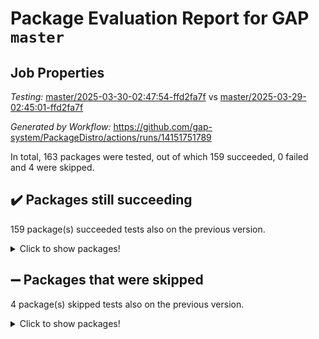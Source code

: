 # Package Evaluation Report for GAP `master`

## Job Properties

*Testing:* [master/2025-03-30-02:47:54-ffd2fa7f](https://github.com/gap-system/PackageDistro/blob/data/reports/master/2025-03-30-02:47:54-ffd2fa7f) vs [master/2025-03-29-02:45:01-ffd2fa7f](https://github.com/gap-system/PackageDistro/blob/data/reports/master/2025-03-29-02:45:01-ffd2fa7f)

*Generated by Workflow:* https://github.com/gap-system/PackageDistro/actions/runs/14151751789

In total, 163 packages were tested, out of which 159 succeeded, 0 failed and 4 were skipped.

## :heavy_check_mark: Packages still succeeding

159 package(s) succeeded tests also on the previous version.
<details><summary>Click to show packages!</summary>

- 4ti2interface 2024.11-01 [(success)](https://github.com/gap-system/PackageDistro/actions/runs/14151751789/job/39645948822)
- ace 5.6.2 [(success)](https://github.com/gap-system/PackageDistro/actions/runs/14151751789/job/39645948950)
- aclib 1.3.2 [(success)](https://github.com/gap-system/PackageDistro/actions/runs/14151751789/job/39645949060)
- agt 0.3.1 [(success)](https://github.com/gap-system/PackageDistro/actions/runs/14151751789/job/39645949187)
- alco 1.1.1 [(success)](https://github.com/gap-system/PackageDistro/actions/runs/14151751789/job/39645949301)
- alnuth 3.2.1 [(success)](https://github.com/gap-system/PackageDistro/actions/runs/14151751789/job/39645949422)
- anupq 3.3.1 [(success)](https://github.com/gap-system/PackageDistro/actions/runs/14151751789/job/39645949549)
- atlasrep 2.1.9 [(success)](https://github.com/gap-system/PackageDistro/actions/runs/14151751789/job/39645949663)
- autodoc 2023.06.19 [(success)](https://github.com/gap-system/PackageDistro/actions/runs/14151751789/job/39645949788)
- automata 1.16 [(success)](https://github.com/gap-system/PackageDistro/actions/runs/14151751789/job/39645949912)
- automgrp 1.3.3 [(success)](https://github.com/gap-system/PackageDistro/actions/runs/14151751789/job/39645953618)
- autpgrp 1.11 [(success)](https://github.com/gap-system/PackageDistro/actions/runs/14151751789/job/39645953977)
- cap 2025.03-05 [(success)](https://github.com/gap-system/PackageDistro/actions/runs/14151751789/job/39645954316)
- caratinterface 2.3.7 [(success)](https://github.com/gap-system/PackageDistro/actions/runs/14151751789/job/39645955077)
- cddinterface 2024.09.02 [(success)](https://github.com/gap-system/PackageDistro/actions/runs/14151751789/job/39645956404)
- circle 1.6.6 [(success)](https://github.com/gap-system/PackageDistro/actions/runs/14151751789/job/39645956553)
- classicpres 1.22 [(success)](https://github.com/gap-system/PackageDistro/actions/runs/14151751789/job/39645956651)
- cohomolo 1.6.11 [(success)](https://github.com/gap-system/PackageDistro/actions/runs/14151751789/job/39645956791)
- congruence 1.2.7 [(success)](https://github.com/gap-system/PackageDistro/actions/runs/14151751789/job/39645956867)
- corefreesub 0.6 [(success)](https://github.com/gap-system/PackageDistro/actions/runs/14151751789/job/39645956948)
- corelg 1.57 [(success)](https://github.com/gap-system/PackageDistro/actions/runs/14151751789/job/39645957031)
- crime 1.6 [(success)](https://github.com/gap-system/PackageDistro/actions/runs/14151751789/job/39645957096)
- crisp 1.4.6 [(success)](https://github.com/gap-system/PackageDistro/actions/runs/14151751789/job/39645957172)
- crypting 0.10.5 [(success)](https://github.com/gap-system/PackageDistro/actions/runs/14151751789/job/39645957266)
- cryst 4.1.27 [(success)](https://github.com/gap-system/PackageDistro/actions/runs/14151751789/job/39645957341)
- crystcat 1.1.10 [(success)](https://github.com/gap-system/PackageDistro/actions/runs/14151751789/job/39645957419)
- ctbllib 1.3.9 [(success)](https://github.com/gap-system/PackageDistro/actions/runs/14151751789/job/39645957481)
- cubefree 1.20 [(success)](https://github.com/gap-system/PackageDistro/actions/runs/14151751789/job/39645957567)
- curlinterface 2.4.0 [(success)](https://github.com/gap-system/PackageDistro/actions/runs/14151751789/job/39645957652)
- cvec 2.8.3 [(success)](https://github.com/gap-system/PackageDistro/actions/runs/14151751789/job/39645957731)
- datastructures 0.3.1 [(success)](https://github.com/gap-system/PackageDistro/actions/runs/14151751789/job/39645957793)
- deepthought 1.0.8 [(success)](https://github.com/gap-system/PackageDistro/actions/runs/14151751789/job/39645957873)
- design 1.8.2 [(success)](https://github.com/gap-system/PackageDistro/actions/runs/14151751789/job/39645957947)
- difsets 2.3.1 [(success)](https://github.com/gap-system/PackageDistro/actions/runs/14151751789/job/39645958017)
- digraphs 1.10.0 [(success)](https://github.com/gap-system/PackageDistro/actions/runs/14151751789/job/39645958079)
- edim 1.3.8 [(success)](https://github.com/gap-system/PackageDistro/actions/runs/14151751789/job/39645958185)
- example 4.4.0 [(success)](https://github.com/gap-system/PackageDistro/actions/runs/14151751789/job/39645958288)
- examplesforhomalg 2023.10-01 [(success)](https://github.com/gap-system/PackageDistro/actions/runs/14151751789/job/39645958487)
- factint 1.6.3 [(success)](https://github.com/gap-system/PackageDistro/actions/runs/14151751789/job/39645958589)
- ferret 1.0.14 [(success)](https://github.com/gap-system/PackageDistro/actions/runs/14151751789/job/39645958659)
- fga 1.5.0 [(success)](https://github.com/gap-system/PackageDistro/actions/runs/14151751789/job/39645958736)
- fining 1.5.6 [(success)](https://github.com/gap-system/PackageDistro/actions/runs/14151751789/job/39645958810)
- float 1.0.7 [(success)](https://github.com/gap-system/PackageDistro/actions/runs/14151751789/job/39645958911)
- format 1.4.4 [(success)](https://github.com/gap-system/PackageDistro/actions/runs/14151751789/job/39645959013)
- forms 1.2.12 [(success)](https://github.com/gap-system/PackageDistro/actions/runs/14151751789/job/39645959124)
- fplsa 1.2.6 [(success)](https://github.com/gap-system/PackageDistro/actions/runs/14151751789/job/39645959208)
- fr 2.4.13 [(success)](https://github.com/gap-system/PackageDistro/actions/runs/14151751789/job/39645959271)
- francy 2.0.3 [(success)](https://github.com/gap-system/PackageDistro/actions/runs/14151751789/job/39645959331)
- fwtree 1.3 [(success)](https://github.com/gap-system/PackageDistro/actions/runs/14151751789/job/39645959403)
- gapdoc 1.6.7 [(success)](https://github.com/gap-system/PackageDistro/actions/runs/14151751789/job/39645959476)
- gauss 2024.11-01 [(success)](https://github.com/gap-system/PackageDistro/actions/runs/14151751789/job/39645959634)
- gaussforhomalg 2024.08-01 [(success)](https://github.com/gap-system/PackageDistro/actions/runs/14151751789/job/39645959681)
- gbnp 1.1.0 [(success)](https://github.com/gap-system/PackageDistro/actions/runs/14151751789/job/39645959767)
- generalizedmorphismsforcap 2025.02-01 [(success)](https://github.com/gap-system/PackageDistro/actions/runs/14151751789/job/39645959840)
- genss 1.6.9 [(success)](https://github.com/gap-system/PackageDistro/actions/runs/14151751789/job/39645959917)
- gradedmodules 2024.12-01 [(success)](https://github.com/gap-system/PackageDistro/actions/runs/14151751789/job/39645959999)
- gradedringforhomalg 2024.07-01 [(success)](https://github.com/gap-system/PackageDistro/actions/runs/14151751789/job/39645960073)
- grape 4.9.2 [(success)](https://github.com/gap-system/PackageDistro/actions/runs/14151751789/job/39645960136)
- groupoids 1.76 [(success)](https://github.com/gap-system/PackageDistro/actions/runs/14151751789/job/39645960225)
- grpconst 2.6.5 [(success)](https://github.com/gap-system/PackageDistro/actions/runs/14151751789/job/39645960307)
- guarana 0.96.3 [(success)](https://github.com/gap-system/PackageDistro/actions/runs/14151751789/job/39645960388)
- guava 3.20 [(success)](https://github.com/gap-system/PackageDistro/actions/runs/14151751789/job/39645960473)
- hap 1.66 [(success)](https://github.com/gap-system/PackageDistro/actions/runs/14151751789/job/39645960541)
- hapcryst 0.1.15 [(success)](https://github.com/gap-system/PackageDistro/actions/runs/14151751789/job/39645960616)
- hecke 1.5.4 [(success)](https://github.com/gap-system/PackageDistro/actions/runs/14151751789/job/39645960691)
- help 4.0 [(success)](https://github.com/gap-system/PackageDistro/actions/runs/14151751789/job/39645960760)
- homalg 2024.01-01 [(success)](https://github.com/gap-system/PackageDistro/actions/runs/14151751789/job/39645960816)
- homalgtocas 2023.11-01 [(success)](https://github.com/gap-system/PackageDistro/actions/runs/14151751789/job/39645960895)
- ibnp 0.15 [(success)](https://github.com/gap-system/PackageDistro/actions/runs/14151751789/job/39645960967)
- idrel 2.48 [(success)](https://github.com/gap-system/PackageDistro/actions/runs/14151751789/job/39645961060)
- images 1.3.3 [(success)](https://github.com/gap-system/PackageDistro/actions/runs/14151751789/job/39645961191)
- intpic 0.4.0 [(success)](https://github.com/gap-system/PackageDistro/actions/runs/14151751789/job/39645961549)
- io 4.9.1 [(success)](https://github.com/gap-system/PackageDistro/actions/runs/14151751789/job/39645961727)
- io_forhomalg 2023.02-04 [(success)](https://github.com/gap-system/PackageDistro/actions/runs/14151751789/job/39645961827)
- irredsol 1.4.4 [(success)](https://github.com/gap-system/PackageDistro/actions/runs/14151751789/job/39645962002)
- json 2.2.2 [(success)](https://github.com/gap-system/PackageDistro/actions/runs/14151751789/job/39645962229)
- jupyterkernel 1.5.1 [(success)](https://github.com/gap-system/PackageDistro/actions/runs/14151751789/job/39645962350)
- jupyterviz 1.5.6 [(success)](https://github.com/gap-system/PackageDistro/actions/runs/14151751789/job/39645962488)
- kan 1.37 [(success)](https://github.com/gap-system/PackageDistro/actions/runs/14151751789/job/39645962619)
- kbmag 1.5.11 [(success)](https://github.com/gap-system/PackageDistro/actions/runs/14151751789/job/39645962746)
- laguna 3.9.7 [(success)](https://github.com/gap-system/PackageDistro/actions/runs/14151751789/job/39645962863)
- liealgdb 2.2.1 [(success)](https://github.com/gap-system/PackageDistro/actions/runs/14151751789/job/39645962980)
- liepring 2.9.1 [(success)](https://github.com/gap-system/PackageDistro/actions/runs/14151751789/job/39645963133)
- liering 2.4.2 [(success)](https://github.com/gap-system/PackageDistro/actions/runs/14151751789/job/39645963272)
- linearalgebraforcap 2025.03-02 [(success)](https://github.com/gap-system/PackageDistro/actions/runs/14151751789/job/39645963385)
- lins 0.9 [(success)](https://github.com/gap-system/PackageDistro/actions/runs/14151751789/job/39645963493)
- localizeringforhomalg 2023.10-01 [(success)](https://github.com/gap-system/PackageDistro/actions/runs/14151751789/job/39645963615)
- loops 3.4.4 [(success)](https://github.com/gap-system/PackageDistro/actions/runs/14151751789/job/39645963748)
- lpres 1.1.1 [(success)](https://github.com/gap-system/PackageDistro/actions/runs/14151751789/job/39645963889)
- majoranaalgebras 1.5.2 [(success)](https://github.com/gap-system/PackageDistro/actions/runs/14151751789/job/39645964021)
- mapclass 1.4.6 [(success)](https://github.com/gap-system/PackageDistro/actions/runs/14151751789/job/39645964133)
- matgrp 0.71 [(success)](https://github.com/gap-system/PackageDistro/actions/runs/14151751789/job/39645964243)
- matricesforhomalg 2024.11-02 [(success)](https://github.com/gap-system/PackageDistro/actions/runs/14151751789/job/39645964362)
- modisom 3.0.0 [(success)](https://github.com/gap-system/PackageDistro/actions/runs/14151751789/job/39645964479)
- modulepresentationsforcap 2024.09-02 [(success)](https://github.com/gap-system/PackageDistro/actions/runs/14151751789/job/39645964620)
- modules 2024.12-01 [(success)](https://github.com/gap-system/PackageDistro/actions/runs/14151751789/job/39645964778)
- monoidalcategories 2025.03-02 [(success)](https://github.com/gap-system/PackageDistro/actions/runs/14151751789/job/39645964922)
- nconvex 2024.12-01 [(success)](https://github.com/gap-system/PackageDistro/actions/runs/14151751789/job/39645965051)
- nilmat 1.4.2 [(success)](https://github.com/gap-system/PackageDistro/actions/runs/14151751789/job/39645965215)
- nock 1.5 [(success)](https://github.com/gap-system/PackageDistro/actions/runs/14151751789/job/39645965342)
- normalizinterface 1.3.7 [(success)](https://github.com/gap-system/PackageDistro/actions/runs/14151751789/job/39645965464)
- nq 2.5.11 [(success)](https://github.com/gap-system/PackageDistro/actions/runs/14151751789/job/39645965657)
- numericalsgps 1.4.0 [(success)](https://github.com/gap-system/PackageDistro/actions/runs/14151751789/job/39645965825)
- openmath 11.5.3 [(success)](https://github.com/gap-system/PackageDistro/actions/runs/14151751789/job/39645965946)
- orb 5.0.0 [(success)](https://github.com/gap-system/PackageDistro/actions/runs/14151751789/job/39645966067)
- packagemanager 1.6.1 [(success)](https://github.com/gap-system/PackageDistro/actions/runs/14151751789/job/39645966187)
- patternclass 2.4.5 [(success)](https://github.com/gap-system/PackageDistro/actions/runs/14151751789/job/39645966393)
- permut 2.0.5 [(success)](https://github.com/gap-system/PackageDistro/actions/runs/14151751789/job/39645966607)
- polenta 1.3.10 [(success)](https://github.com/gap-system/PackageDistro/actions/runs/14151751789/job/39645966813)
- polymaking 0.8.7 [(success)](https://github.com/gap-system/PackageDistro/actions/runs/14151751789/job/39645966941)
- primgrp 3.4.4 [(success)](https://github.com/gap-system/PackageDistro/actions/runs/14151751789/job/39645967137)
- profiling 2.6.0 [(success)](https://github.com/gap-system/PackageDistro/actions/runs/14151751789/job/39645967372)
- qdistrnd 0.9.5 [(success)](https://github.com/gap-system/PackageDistro/actions/runs/14151751789/job/39645967537)
- qpa 1.35 [(success)](https://github.com/gap-system/PackageDistro/actions/runs/14151751789/job/39645967664)
- quagroup 1.8.4 [(success)](https://github.com/gap-system/PackageDistro/actions/runs/14151751789/job/39645967804)
- radiroot 2.9 [(success)](https://github.com/gap-system/PackageDistro/actions/runs/14151751789/job/39645967934)
- rcwa 4.7.1 [(success)](https://github.com/gap-system/PackageDistro/actions/runs/14151751789/job/39645968092)
- rds 1.8 [(success)](https://github.com/gap-system/PackageDistro/actions/runs/14151751789/job/39645968229)
- recog 1.4.4 [(success)](https://github.com/gap-system/PackageDistro/actions/runs/14151751789/job/39645968375)
- repndecomp 1.3.0 [(success)](https://github.com/gap-system/PackageDistro/actions/runs/14151751789/job/39645968519)
- repsn 3.1.2 [(success)](https://github.com/gap-system/PackageDistro/actions/runs/14151751789/job/39645968643)
- resclasses 4.7.3 [(success)](https://github.com/gap-system/PackageDistro/actions/runs/14151751789/job/39645968770)
- ringsforhomalg 2024.11-02 [(success)](https://github.com/gap-system/PackageDistro/actions/runs/14151751789/job/39645968918)
- sco 2023.08-01 [(success)](https://github.com/gap-system/PackageDistro/actions/runs/14151751789/job/39645969055)
- scscp 2.4.3 [(success)](https://github.com/gap-system/PackageDistro/actions/runs/14151751789/job/39645969226)
- semigroups 5.5.0 [(success)](https://github.com/gap-system/PackageDistro/actions/runs/14151751789/job/39645969339)
- sglppow 2.4 [(success)](https://github.com/gap-system/PackageDistro/actions/runs/14151751789/job/39645969477)
- sgpviz 0.999.6 [(success)](https://github.com/gap-system/PackageDistro/actions/runs/14151751789/job/39645969603)
- simpcomp 2.1.14 [(success)](https://github.com/gap-system/PackageDistro/actions/runs/14151751789/job/39645969747)
- singular 2024.06.03 [(success)](https://github.com/gap-system/PackageDistro/actions/runs/14151751789/job/39645969867)
- sl2reps 1.1 [(success)](https://github.com/gap-system/PackageDistro/actions/runs/14151751789/job/39645969980)
- sla 1.6.2 [(success)](https://github.com/gap-system/PackageDistro/actions/runs/14151751789/job/39645970112)
- smallantimagmas 0.3.0 [(success)](https://github.com/gap-system/PackageDistro/actions/runs/14151751789/job/39645970262)
- smallgrp 1.5.4 [(success)](https://github.com/gap-system/PackageDistro/actions/runs/14151751789/job/39645970369)
- smallsemi 0.7.2 [(success)](https://github.com/gap-system/PackageDistro/actions/runs/14151751789/job/39645970510)
- sonata 2.9.6 [(success)](https://github.com/gap-system/PackageDistro/actions/runs/14151751789/job/39645970607)
- sophus 1.27 [(success)](https://github.com/gap-system/PackageDistro/actions/runs/14151751789/job/39645970712)
- sotgrps 1.3 [(success)](https://github.com/gap-system/PackageDistro/actions/runs/14151751789/job/39645970800)
- spinsym 1.5.2 [(success)](https://github.com/gap-system/PackageDistro/actions/runs/14151751789/job/39645970881)
- standardff 1.0 [(success)](https://github.com/gap-system/PackageDistro/actions/runs/14151751789/job/39645970984)
- symbcompcc 1.3.2 [(success)](https://github.com/gap-system/PackageDistro/actions/runs/14151751789/job/39645971098)
- thelma 1.3 [(success)](https://github.com/gap-system/PackageDistro/actions/runs/14151751789/job/39645971192)
- tomlib 1.2.11 [(success)](https://github.com/gap-system/PackageDistro/actions/runs/14151751789/job/39645971281)
- toolsforhomalg 2024.09-01 [(success)](https://github.com/gap-system/PackageDistro/actions/runs/14151751789/job/39645971378)
- toric 1.9.6 [(success)](https://github.com/gap-system/PackageDistro/actions/runs/14151751789/job/39645971496)
- transgrp 3.6.5 [(success)](https://github.com/gap-system/PackageDistro/actions/runs/14151751789/job/39645971576)
- typeset 1.2.2 [(success)](https://github.com/gap-system/PackageDistro/actions/runs/14151751789/job/39645971655)
- ugaly 4.1.3 [(success)](https://github.com/gap-system/PackageDistro/actions/runs/14151751789/job/39645971742)
- unipot 1.6 [(success)](https://github.com/gap-system/PackageDistro/actions/runs/14151751789/job/39645971810)
- unitlib 4.2.0 [(success)](https://github.com/gap-system/PackageDistro/actions/runs/14151751789/job/39645971883)
- utils 0.85 [(success)](https://github.com/gap-system/PackageDistro/actions/runs/14151751789/job/39645972185)
- uuid 0.7 [(success)](https://github.com/gap-system/PackageDistro/actions/runs/14151751789/job/39645972252)
- walrus 0.9991 [(success)](https://github.com/gap-system/PackageDistro/actions/runs/14151751789/job/39645972325)
- wedderga 4.10.5 [(success)](https://github.com/gap-system/PackageDistro/actions/runs/14151751789/job/39645972407)
- wpe 0.8 [(success)](https://github.com/gap-system/PackageDistro/actions/runs/14151751789/job/39645972466)
- xmod 2.92 [(success)](https://github.com/gap-system/PackageDistro/actions/runs/14151751789/job/39645972544)
- xmodalg 1.23 [(success)](https://github.com/gap-system/PackageDistro/actions/runs/14151751789/job/39645972624)
- yangbaxter 0.10.6 [(success)](https://github.com/gap-system/PackageDistro/actions/runs/14151751789/job/39645972726)
- zeromqinterface 0.16 [(success)](https://github.com/gap-system/PackageDistro/actions/runs/14151751789/job/39645972799)
</details>

## :heavy_minus_sign: Packages that were skipped

4 package(s) skipped tests also on the previous version.
<details><summary>Click to show packages!</summary>

- browse 1.8.21 [(skipped)](https://github.com/gap-system/PackageDistro/actions/runs/14151751789/job/39645817721)
- itc 1.5.1 [(skipped)](https://github.com/gap-system/PackageDistro/actions/runs/14151751789/job/39645817721)
- polycyclic 2.16 [(skipped)](https://github.com/gap-system/PackageDistro/actions/runs/14151751789/job/39645817721)
- xgap 4.32 [(skipped)](https://github.com/gap-system/PackageDistro/actions/runs/14151751789/job/39645817721)
</details>

